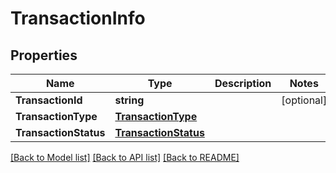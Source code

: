# TransactionInfo

## Properties

Name | Type | Description | Notes
------------ | ------------- | ------------- | -------------
**TransactionId** | **string** |  | [optional] 
**TransactionType** | [**TransactionType**](TransactionType.md) |  | 
**TransactionStatus** | [**TransactionStatus**](TransactionStatus.md) |  | 

[[Back to Model list]](../README.md#documentation-for-models) [[Back to API list]](../README.md#documentation-for-api-endpoints) [[Back to README]](../README.md)


